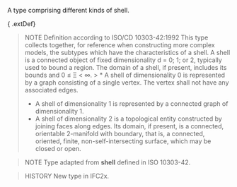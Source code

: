 A type comprising different kinds of shell.

<!-- end of short definition -->


{ .extDef}
> NOTE Definition according to ISO/CD 10303-42:1992
> This type collects together, for reference when constructing more complex models, the subtypes which have the characteristics of a shell. A shell is a connected object of fixed dimensionality d = 0; 1; or 2, typically used to bound a region. The domain of a shell, if present, includes its bounds and 0 ≤ Ξ < ∞. > * A shell of dimensionality 0 is represented by a graph consisting of a single vertex. The vertex shall not have any associated edges.
> * A shell of dimensionality 1 is represented by a connected graph of dimensionality 1.
> * A shell of dimensionality 2 is a topological entity constructed by joining faces along edges. Its domain, if present, is a connected, orientable 2-manifold with boundary, that is, a connected, oriented, finite, non-self-intersecting surface, which may be closed or open.

> NOTE Type adapted from **shell** defined in ISO 10303-42.

> HISTORY New type in IFC2x.
